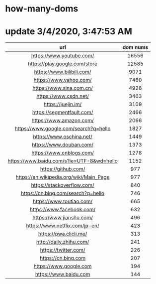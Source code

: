# how-many-doms

# update 3/4/2020, 3:47:53 AM

url | dom nums
:-: | :-:
https://www.youtube.com/ | 16556
https://play.google.com/store | 12585
https://www.bilibili.com/ | 9071
https://www.yahoo.com/ | 7460
https://www.sina.com.cn/ | 4928
https://www.csdn.net/ | 3463
https://juejin.im/ | 3109
https://segmentfault.com/ | 2466
https://www.amazon.com/ | 2066
https://www.google.com/search?q=hello | 1827
https://www.oschina.net/ | 1449
https://www.douban.com/ | 1373
https://www.cnblogs.com/ | 1278
https://www.baidu.com/s?ie=UTF-8&wd=hello | 1152
https://github.com/ | 977
https://en.wikipedia.org/wiki/Main_Page | 977
https://stackoverflow.com/ | 840
https://cn.bing.com/search?q=hello | 746
https://www.toutiao.com/ | 665
https://www.facebook.com/ | 632
https://www.jianshu.com/ | 496
https://www.netflix.com/jp-en/ | 423
https://pwa.clicli.me/ | 313
http://daily.zhihu.com/ | 241
https://twitter.com/ | 226
https://cn.bing.com | 207
https://www.google.com | 194
https://www.baidu.com | 144
